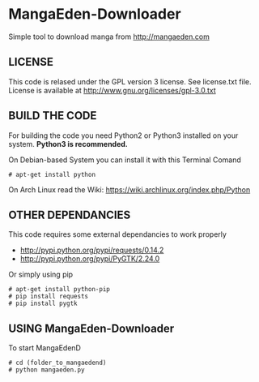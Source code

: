 MangaEden-Downloader
====================

Simple tool to download manga from http://mangaeden.com

LICENSE
--------------

This code is relased under the GPL version 3 license. See license.txt file. License is available at http://www.gnu.org/licenses/gpl-3.0.txt

BUILD THE CODE
--------------

For building the code you need Python2 or Python3 installed on your system.
**Python3 is recommended.**

On Debian-based System you can install it with this Terminal Comand

	# apt-get install python

On Arch Linux read the Wiki:
https://wiki.archlinux.org/index.php/Python


OTHER DEPENDANCIES
--------------

This code requires some external dependancies to work properly

- http://pypi.python.org/pypi/requests/0.14.2
- http://pypi.python.org/pypi/PyGTK/2.24.0

Or simply using pip

	# apt-get install python-pip
	# pip install requests
	# pip install pygtk

USING MangaEden-Downloader
--------------

To start MangaEdenD 

	# cd (folder_to_mangaedend)
	# python mangaeden.py
